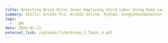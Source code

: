 ```yaml
---
title: Detecting Brick Kilns Zones Employing Child Labor Using Deep Learning and Remote Sensing
summary: Skills: ArcGIS Pro, ArcGIS Online, Python, SingleShotDetector
tags:
  -   DM
date: 2024-01-22
external_link: /uploads/link/Group_3_Topic_4.pdf
---
```

